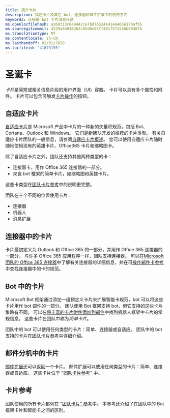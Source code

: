 ```yaml
---
title: 简介卡片
description: 描述卡片及其在 bot、连接器和邮件扩展中的使用方式
keywords: 连接器 bot 卡片消息传送
ms.openlocfilehash: a260313c6e9442ce7bd76524e41e6465617bafb5
ms.sourcegitcommit: 4329a94918263c85d6c65ff401f571556b80307b
ms.translationtype: MT
ms.contentlocale: zh-CN
ms.lasthandoff: 02/01/2020
ms.locfileid: "41673195"
---
```

# <a name="cards"></a>圣诞卡

*卡片*是简短或相关信息片段的用户界面（UI）容器。 卡片可以具有多个属性和附件。 卡片可以包含可触发[卡片操作](~/task-modules-and-cards/cards/cards-actions.md)的按钮。

## <a name="adaptive-cards"></a>自适应卡片

[自适应卡片](~/task-modules-and-cards/cards/cards-reference.md#adaptive-card)是 Microsoft 产品中卡片的一种新的矢量积规范，包括 Bot、Cortana、Outlook 和 Windows。 它们是新团队开发的推荐的卡片类型。 有关自适应卡片团队的一般信息，请参阅[自适应卡片概述](/adaptive-cards)。 您可以使用自适应卡片随时随地使用现有的英雄卡片、Office365 卡片和缩略图卡。

除了自适应卡片之外，团队还支持其他两种类型的卡：

* 连接器卡，用作 Office 365 连接器的一部分。
* 来自 bot 框架的简单卡片，如缩略图和英雄卡片。

这些卡类型在[团队卡片参考](~/task-modules-and-cards/cards/cards-reference.md)中的说明更完整。

团队在三个不同的位置使用卡片：

* 连接器
* 机器人
* 消息扩展

## <a name="cards-in-connectors"></a>连接器中的卡片

卡片最初定义为 Outlook 和 Office 365 的一部分，并用作 Office 365 连接器的一部分。 与许多 Office 365 应用程序一样，团队支持连接器。 可以在[Microsoft 团队的 Office 365 连接器](~/webhooks-and-connectors/what-are-webhooks-and-connectors.md)中了解有关连接器的详细信息，并在可[操作邮件卡参考](/outlook/actionable-messages/card-reference)中查找连接器中的卡的规范。

## <a name="cards-in-bots"></a>Bot 中的卡片

Microsoft Bot 框架通过添加一组预定义卡片来扩展智能卡规范，bot 可以将这些卡片用作 bot 邮件的一部分。 团队使用 Bot 框架支持 bot，但它支持的这些卡片集略有不同。 可以在[将丰富的卡片附件添加到邮件](/bot-framework/nodejs/bot-builder-nodejs-send-rich-cards)中找到机器人框架中卡片的常规信息。 这些卡片在团队中称为*简单卡片*。

团队中的 bot 可以使用任何类型的卡片：简单、连接器或自适应。 团队中的 bot 支持的卡片在[团队卡片参考](~/task-modules-and-cards/cards/cards-reference.md)中详细介绍。  

## <a name="cards-in-messaging-extensions"></a>邮件分机中的卡片

[邮件扩展](~/messaging-extensions/what-are-messaging-extensions.md)还可以返回一个卡片。 邮件扩展可以使用任何类型的卡片：简单、连接器或自适应。 这些卡片位于 "[团队卡片参考](~/task-modules-and-cards/cards/cards-reference.md)" 中。

## <a name="card-reference"></a>卡片参考

团队使用的所有卡片都列在 "[团队卡片" 参考](~/task-modules-and-cards/cards/cards-reference.md)中。 本参考还介绍了在团队中的 Bot 框架卡片和智能卡之间的区别。
